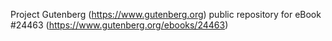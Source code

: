 Project Gutenberg (https://www.gutenberg.org) public repository for eBook #24463 (https://www.gutenberg.org/ebooks/24463)
